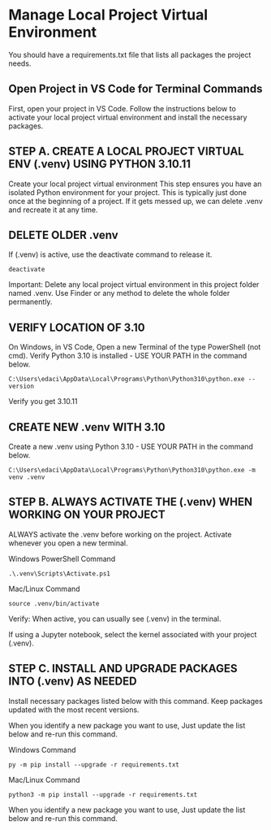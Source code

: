 # Manage Local Project Virtual Environment

You should have a requirements.txt file that lists all packages the project needs.



## Open Project in VS Code for Terminal Commands

First, open your project in VS Code. 
Follow the instructions below to activate your local project virtual environment and install the necessary packages. 

## STEP A. CREATE A LOCAL PROJECT VIRTUAL ENV (.venv) USING PYTHON 3.10.11

Create your local project virtual environment
This step ensures you have an isolated Python environment for your project.
This is typically just done once at the beginning of a project.
If it gets messed up, we can delete .venv and recreate it at any time. 

## DELETE OLDER .venv

If (.venv) is active, use the deactivate command to release it. 

```
deactivate
```

Important: Delete any local project virtual environment in this project folder named .venv. 
Use Finder or any method to delete the whole folder permanently. 

## VERIFY LOCATION OF 3.10

On Windows, in VS Code, Open a new Terminal of the type PowerShell (not cmd).
Verify Python 3.10 is installed - USE YOUR PATH in the command below. 

```
C:\Users\edaci\AppData\Local\Programs\Python\Python310\python.exe --version
```

Verify you get 3.10.11

## CREATE NEW .venv WITH 3.10

Create a new .venv using Python 3.10 - USE YOUR PATH in the command below. 

```shell
C:\Users\edaci\AppData\Local\Programs\Python\Python310\python.exe -m venv .venv
```

## STEP B. ALWAYS ACTIVATE THE (.venv) WHEN WORKING ON YOUR PROJECT


ALWAYS activate the .venv before working on the project.
Activate whenever you open a new terminal. 

Windows PowerShell Command

```
.\.venv\Scripts\Activate.ps1
```

Mac/Linux Command

```
source .venv/bin/activate
```

Verify: When active, you can usually see (.venv) in the terminal.

If using a Jupyter notebook, select the kernel associated with your project (.venv).

## STEP C. INSTALL AND UPGRADE PACKAGES INTO (.venv) AS NEEDED

Install necessary packages listed below with this command.
Keep packages updated with the most recent versions.

When you identify a new package you want to use, 
Just update the list below and re-run this command. 

Windows Command

```
py -m pip install --upgrade -r requirements.txt
```

Mac/Linux Command

```
python3 -m pip install --upgrade -r requirements.txt
```

When you identify a new package you want to use, 
Just update the list below and re-run this command. 


